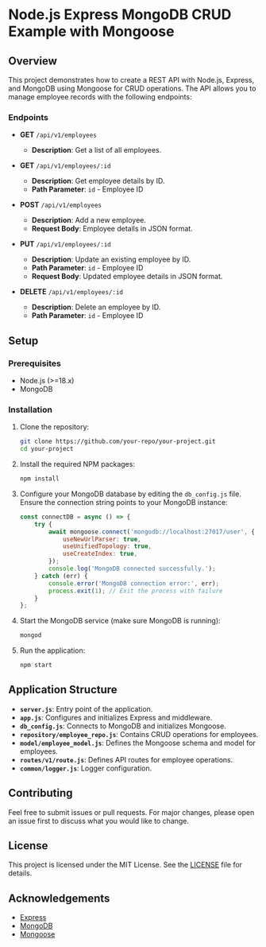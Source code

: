 # Node.js Express MongoDB CRUD Example with Mongoose

## Overview

This project demonstrates how to create a REST API with Node.js, Express, and MongoDB using Mongoose for CRUD operations. The API allows you to manage employee records with the following endpoints:

### Endpoints

- **GET** `/api/v1/employees`
  - **Description**: Get a list of all employees.

- **GET** `/api/v1/employees/:id`
  - **Description**: Get employee details by ID.
  - **Path Parameter**: `id` - Employee ID

- **POST** `/api/v1/employees`
  - **Description**: Add a new employee.
  - **Request Body**: Employee details in JSON format.

- **PUT** `/api/v1/employees/:id`
  - **Description**: Update an existing employee by ID.
  - **Path Parameter**: `id` - Employee ID
  - **Request Body**: Updated employee details in JSON format.

- **DELETE** `/api/v1/employees/:id`
  - **Description**: Delete an employee by ID.
  - **Path Parameter**: `id` - Employee ID

## Setup

### Prerequisites

- Node.js (>=18.x)
- MongoDB

### Installation

1. Clone the repository:
    ```bash
    git clone https://github.com/your-repo/your-project.git
    cd your-project
    ```

2. Install the required NPM packages:
    ```bash
    npm install
    ```

3. Configure your MongoDB database by editing the `db_config.js` file. Ensure the connection string points to your MongoDB instance:
    ```javascript
    const connectDB = async () => {
        try {
            await mongoose.connect('mongodb://localhost:27017/user', {
                useNewUrlParser: true,
                useUnifiedTopology: true,
                useCreateIndex: true,
            });
            console.log('MongoDB connected successfully.');
        } catch (err) {
            console.error('MongoDB connection error:', err);
            process.exit(1); // Exit the process with failure
        }
    };
    ```

4. Start the MongoDB service (make sure MongoDB is running):
    ```bash
    mongod
    ```

5. Run the application:
    ```bash
    npm start
    ```

## Application Structure

- **`server.js`**: Entry point of the application.
- **`app.js`**: Configures and initializes Express and middleware.
- **`db_config.js`**: Connects to MongoDB and initializes Mongoose.
- **`repository/employee_repo.js`**: Contains CRUD operations for employees.
- **`model/employee_model.js`**: Defines the Mongoose schema and model for employees.
- **`routes/v1/route.js`**: Defines API routes for employee operations.
- **`common/logger.js`**: Logger configuration.

## Contributing

Feel free to submit issues or pull requests. For major changes, please open an issue first to discuss what you would like to change.

## License

This project is licensed under the MIT License. See the [LICENSE](LICENSE) file for details.

## Acknowledgements

- [Express](https://expressjs.com/)
- [MongoDB](https://www.mongodb.com/)
- [Mongoose](https://mongoosejs.com/)
